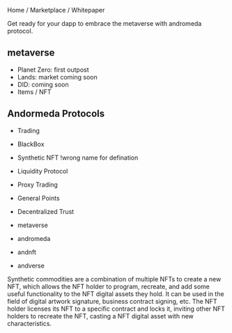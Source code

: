 Home / Marketplace / Whitepaper

Get ready for your dapp to embrace the metaverse with andromeda protocol.




## metaverse

- Planet Zero: first outpost
- Lands: market coming soon
- DID: coming soon
- Items / NFT

## Andormeda Protocols
- Trading
- BlackBox
- Synthetic NFT !wrong name for defination
- Liquidity Protocol
- Proxy Trading
- General Points
- Decentralized Trust



- metaverse
- andromeda
- andnft
- andverse

Synthetic commodities are a combination of multiple NFTs to create a new NFT, which allows the NFT holder to program, recreate, and add some useful functionality to the NFT digital assets they hold. It can be used in the field of digital artwork signature, business contract signing, etc. The NFT holder licenses its NFT to a specific contract and locks it, inviting other NFT holders to recreate the NFT, casting a NFT digital asset with new characteristics.
